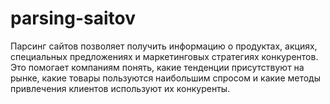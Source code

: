 # parsing-saitov
Парсинг сайтов позволяет получить информацию о продуктах, акциях, специальных предложениях и маркетинговых стратегиях конкурентов. Это помогает компаниям понять, какие тенденции присутствуют на рынке, какие товары пользуются наибольшим спросом и какие методы привлечения клиентов используют их конкуренты.
